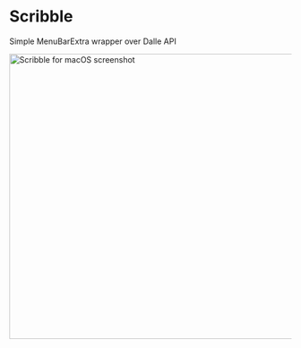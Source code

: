 # Scribble
Simple MenuBarExtra wrapper over Dalle API

<img width="510" alt="Scribble for macOS screenshot" src="https://blob.sh/2fbe17.png">
